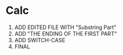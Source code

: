 # Calc
1. ADD EDITED FILE WITH "Substring Part"
2. ADD "THE ENDING OF THE FIRST PART"
3. ADD SWITCH-CASE
4. FINAL
